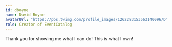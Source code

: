 ```yaml
---
id: dboyne
name: David Boyne
avatarUrl: "https://pbs.twimg.com/profile_images/1262283153563140096/DYRDqKg6_400x400.png"
role: Creator of EventCatalog
---
```


Thank you for showing me what I can do! This is what I own!